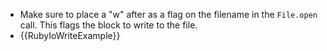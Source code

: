 * Make sure to place a "w" after as a flag on the filename in the `File.open` call. This flags the block to write to the file.
* {{RubyIoWriteExample}}